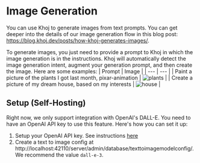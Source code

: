 # Image Generation
You can use Khoj to generate images from text prompts. You can get deeper into the  details of our image generation flow in this blog post: https://blog.khoj.dev/posts/how-khoj-generates-images/.

To generate images, you just need to provide a prompt to Khoj in which the image generation is in the instructions. Khoj will automatically detect the image generation intent, augment your generation prompt, and then create the image. Here are some examples:
| Prompt | Image |
| --- | --- |
| Paint a picture of the plants I got last month, pixar-animation | ![plants](../../assets/img/plants_i_got.png) |
| Create a picture of my dream house, based on my interests | ![house](../../assets/img/dream_house.png) |


## Setup (Self-Hosting)

Right now, we only support integration with OpenAI's DALL-E. You need to have an OpenAI API key to use this feature. Here's how you can set it up:
1. Setup your OpenAI API key. See instructions [here](../get-started/setup.mdx#2-configure)
2. Create a text to image config at http://localhost:42110/server/admin/database/texttoimagemodelconfig/. We recommend the value `dall-e-3`.

